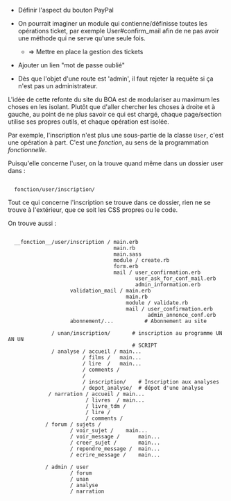* Définir l'aspect du bouton PayPal

* On pourrait imaginer un module qui contienne/définisse toutes les opérations ticket, par exemple User#confirm_mail afin de ne pas avoir une méthode qui ne serve qu'une seule fois.
  * => Mettre en place la gestion des tickets

* Ajouter un lien "mot de passe oublié"

* Dès que l'objet d'une route est 'admin', il faut rejeter la requête si ça n'est pas un administrateur.

L'idée de cette refonte du site du BOA est de modulariser au maximum les choses en les isolant. Plutôt que d'aller chercher les choses à droite et à gauche, au point de ne plus savoir ce qui est chargé, chaque page/section utilise ses propres outils, et chaque opération est isolée.

Par exemple, l'inscription n'est plus une sous-partie de la classe `User`, c'est une opération à part. C'est une *fonction*, au sens de la programmation *fonctionnelle*.

Puisqu'elle concerne l'user, on la trouve quand même dans un dossier user dans :

```

  fonction/user/inscription/

```

Tout ce qui concerne l'inscription se trouve dans ce dossier, rien ne se trouve à l'extérieur, que ce soit les CSS propres ou le code.

On trouve aussi :

```

  __fonction__/user/inscription / main.erb
                                  main.rb
                                  main.sass
                                  module / create.rb
                                  form.erb
                                  mail / user_confirmation.erb
                                         user_ask_for_conf_mail.erb
                                         admin_information.erb
                    validation_mail / main.erb
                                      main.rb
                                      module / validate.rb
                                      mail / user_confirmation.erb
                                             admin_annonce_conf.erb
                    abonnement/...          # Abonnement au site

              / unan/inscription/       # inscription au programme UN AN UN
                                        # SCRIPT
              / analyse / accueil / main...
                        / films /   main...
                        / lire  /   main...
                        / comments /
                        /
                        / inscription/    # Inscription aux analyses
                        / depot_analyse/  # dépot d'une analyse
             / narration / accueil / main...
                         / livres  / main...
                         / livre_tdm /
                         / lire /
                         / comments /
            / forum / sujets /
                    / voir_sujet /    main...
                    / voir_message /      main...
                    / creer_sujet /       main...
                    / repondre_message /  main...
                    / ecrire_message /    main...

            / admin / user
                    / forum
                    / unan
                    / analyse
                    / narration
```
